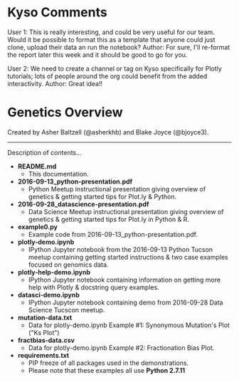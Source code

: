 # Kyso Comments

User 1: This is really interesting, and could be very useful for our team. Would it be possible to format this as a template that anyone could just clone, upload their data an run the notebook?
    Author: For sure, I'll re-format the report later this week and it should be good to go for you.


User 2: We need to create a channel or tag on Kyso specifically for Plotly tutorials; lots of people around the org could benefit from the added interactivity.
    Author: Great idea!!
    


# Genetics Overview


Created by Asher Baltzell (@asherkhb) and Blake Joyce (@bjoyce3). 

---

Description of contents...
* __README.md__
  * This documentation. 
* __2016-09-13\_python-presentation.pdf__
  * Python Meetup instructional presentation giving overview of genetics & getting started tips for Plot.ly & Python.
* __2016-09-28\_datascience-presentation.pdf__
  * Data Science Meetup instructional presentation giving overview of genetics & getting started tips for Plot.ly in Python & R.
* __example0.py__
  * Example code from 2016-09-13\_python-presentation.pdf.
* __plotly-demo.ipynb__
  * IPython Jupyter notebook from the 2016-09-13 Python Tucson meetup containing getting started instructions & two case examples focused on genomics data.
* __plotly-help-demo.ipynb__
  * IPython Jupyter notebook containing information on getting more help with Plotly & docstring query examples.
* __datasci-demo.ipynb__
  * IPython Jupyter notebook containing demo from 2016-09-28 Data Science Tucscon meetup.
* __mutation-data.txt__
  * Data for plotly-demo.ipynb Example #1: Synonymous Mutation's Plot ("Ks Plot")
* __fractbias-data.csv__
  * Data for plotly-demo.ipynb Example #2: Fractionation Bias Plot.
* __requirements.txt__
  * PIP freeze of all packages used in the demonstrations.
  * Please note that these examples all use __Python 2.7.11__

